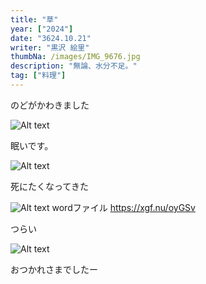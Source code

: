 ```yaml
---
title: "草"
year: ["2024"]
date: "3624.10.21"
writer: "黒沢 絵里"
thumbNa: /images/IMG_9676.jpg
description: "無論、水分不足。"
tag: ["料理"]
---
```




のどがかわきました



![Alt text](/images/IMG_9714.jpg)



眠いです。



![Alt text](/images/IMG_9719.jpg)



死にたくなってきた



![Alt text](/images/履歴書0001.jpg)
wordファイル <https://xgf.nu/oyGSv>



つらい


![Alt text](/images/IMG_9725.png)


おつかれさまでしたー



